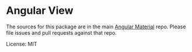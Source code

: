 Angular View
=======

The sources for this package are in the main [Angular Material](https://github.com/angular/material2) repo. Please file issues and pull requests against that repo.

License: MIT
